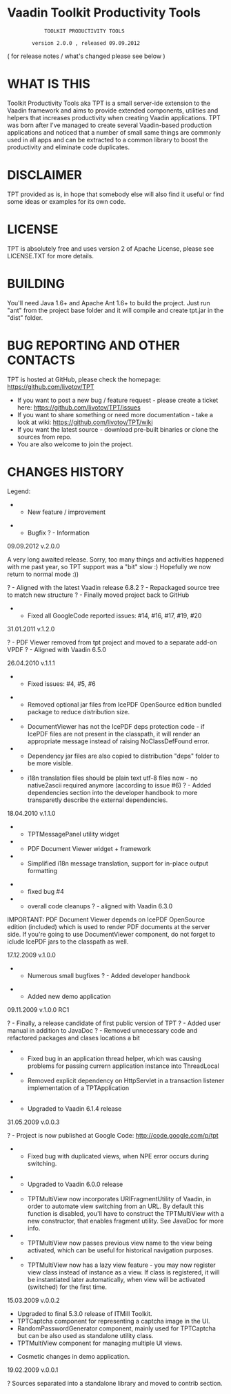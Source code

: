Vaadin Toolkit Productivity Tools
=================================

               


                TOOLKIT PRODUCTIVITY TOOLS
      
            version 2.0.0 , released 09.09.2012

   ( for release notes / what's changed please see below )





WHAT IS THIS
============
Toolkit Productivity Tools aka TPT is a small server-ide extension to the Vaadin framework and aims
to provide extended components, utilities and helpers that increases productivity when creating
Vaadin applications. TPT was born after I've managed to create several Vaadin-based production
applications and noticed that a number of small same things are commonly used in all apps
and can be extracted to a common library to boost the productivity and eliminate code duplicates.


DISCLAIMER
=============
TPT provided as is, in hope that somebody else will also find it useful or find some ideas or
examples for its own code.


LICENSE
=======
TPT is absolutely free and uses version 2 of Apache License, please see LICENSE.TXT for more details.


BUILDING
========
You'll need Java 1.6+ and Apache Ant 1.6+ to build the project. Just run "ant" from the project base
folder and it will compile and create tpt.jar in the "dist" folder.


BUG REPORTING AND OTHER CONTACTS
================================
TPT is hosted at GitHub, please check the homepage: https://github.com/livotov/TPT

- If you want to post a new bug / feature request - please create a ticket here: https://github.com/livotov/TPT/issues
- If you want to share something or need more documentation - take a look at wiki: https://github.com/livotov/TPT/wiki
- If you want the latest source - download pre-built binaries or clone the sources from repo.
- You are also welcome to join the project.



CHANGES HISTORY
===============

Legend:

+ - New feature / improvement
* - Bugfix
? - Information


09.09.2012 v.2.0.0

A very long awaited release. Sorry, too many things and activities happened with me past year,
so TPT support was a "bit" slow :) Hopefully we now return to normal mode :))

? - Aligned with the latest Vaadin release 6.8.2
? - Repackaged source tree to match new structure
? - Finally moved project back to GitHub
* - Fixed all GoogleCode reported issues: #14, #16, #17, #19, #20



31.01.2011 v.1.2.0

? - PDF Viewer removed from tpt project and moved to a separate add-on VPDF
? - Aligned with Vaadin 6.5.0


26.04.2010 v.1.1.1

* - Fixed issues: #4, #5, #6
+ - Removed optional jar files from IcePDF OpenSource edition bundled package to reduce distribution size.
+ - DocumentViewer has not the IcePDF deps protection code - if IcePDF files are not present in the classpath, it will render an appropriate message instead of raising NoClassDefFound error.
+ - Dependency jar files are also copied to distribution "deps" folder to be more visible.
+ - i18n translation files should be plain text utf-8 files now - no native2ascii required anymore (according to issue #6)
? - Added dependencies section into the developer handbook to more transparetly describe the external dependencies.


18.04.2010 v.1.1.0

+ - TPTMessagePanel utility widget
+ - PDF Document Viewer widget + framework
+ - Simplified i18n message translation, support for in-place output formatting
* - fixed bug #4
* - overall code cleanups
? - aligned with Vaadin 6.3.0

IMPORTANT: PDF Document Viewer depends on IcePDF OpenSource edition (included)
which is used to render PDF documents at the server side. If you're going to use
DocumentViewer component, do not forget to iclude IcePDF jars to the classpath as well.





17.12.2009 v.1.0.0

* - Numerous small bugfixes
? - Added developer handbook
+ - Added new demo application


09.11.2009 v.1.0.0 RC1

? - Finally, a release candidate of first public version of TPT
? - Added user manual in addition to JavaDoc
? - Removed unnecessary code and refactored packages and clases locations a bit
* - Fixed bug in an application thread helper, which was causing problems for passing currern application instance into ThreadLocal
* - Removed explicit dependency on HttpServlet in a transaction listener implementation of a TPTApplication
+ - Upgraded to Vaadin 6.1.4 release

31.05.2009 v.0.0.3

? - Project is now published at Google Code: http://code.google.com/p/tpt
* - Fixed bug with duplicated views, when NPE error occurs during switching.
+ - Upgraded to Vaadin 6.0.0 release
+ - TPTMultiView now incorporates URIFragmentUtility of Vaadin, in order to automate view switching
    from an URL. By default this function is disabled, you'll have to construct the TPTMultiView
    with a new constructor, that enables fragment utility. See JavaDoc for more info.
+ - TPTMultiView now passes previous view name to the view being activated, which can be useful
    for historical navigation purposes.
+ - TPTMultiView now has a lazy view feature - you may now register view class instead of instance as a view. 
    If class is registered, it will be instantiated later automatically, when view will be 
    activated (switched) for the first time.

15.03.2009 v.0.0.2

+ Upgraded to final 5.3.0 release of ITMill Toolkit.
+ TPTCaptcha component for representing a captcha image in the UI.
+ RandomPasswordGenerator component, mainly used for TPTCaptcha but can be also used as standalone utility class.
+ TPTMultiView component for managing multiple UI views.
* Cosmetic changes in demo application.


19.02.2009 v.0.0.1

? Sources separated into a standalone library and moved to contrib section.

